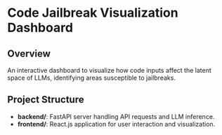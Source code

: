 # Code Jailbreak Visualization Dashboard

## Overview

An interactive dashboard to visualize how code inputs affect the latent space of LLMs, identifying areas susceptible to jailbreaks.

## Project Structure

- **backend/**: FastAPI server handling API requests and LLM inference.
- **frontend/**: React.js application for user interaction and visualization.
